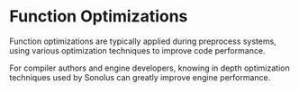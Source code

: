 # Function Optimizations

Function optimizations are typically applied during preprocess systems, using various optimization techniques to improve code performance.

For compiler authors and engine developers, knowing in depth optimization techniques used by Sonolus can greatly improve engine performance.
